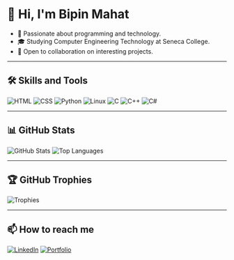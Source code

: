 # 👋 Hi, I'm Bipin Mahat
- 🌱 Passionate about programming and technology.
- 🎓 Studying Computer Engineering Technology at Seneca College.
- 🚀 Open to collaboration on interesting projects.

---

## 🛠️ Skills and Tools
![HTML](https://img.shields.io/badge/-HTML-orange?logo=html5)
![CSS](https://img.shields.io/badge/-CSS-blue?logo=css3)
![Python](https://img.shields.io/badge/-Python-green?logo=python)
![Linux](https://img.shields.io/badge/-Linux-yellow?logo=linux)
![C](https://img.shields.io/badge/-C-00599C?logo=c)
![C++](https://img.shields.io/badge/-C++-00599C?logo=c%2B%2B)
![C#](https://img.shields.io/badge/-C%23-239120?logo=c-sharp)

---

## 📊 GitHub Stats
![GitHub Stats](https://github-readme-stats.vercel.app/api?username=Bipinmahat1&show_icons=true&theme=radical)
![Top Languages](https://github-readme-stats.vercel.app/api/top-langs/?username=Bipinmahat1&layout=compact&theme=radical)

---

## 🏆 GitHub Trophies
![Trophies](https://github-profile-trophy.vercel.app/?username=Bipinmahat1&theme=dracula&margin-w=15)

---


## 📫 How to reach me
[![LinkedIn](https://img.shields.io/badge/LinkedIn-Bipinmahat-blue?logo=linkedin)](https://linkedin.com/in/bipinmahat)
[![Portfolio](https://img.shields.io/badge/Portfolio-Visit-green)](https://bipinmahat.com)


